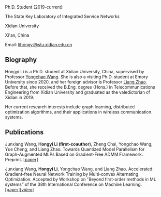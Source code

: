Ph.D. Student (2019-current)

The State Key Laboratory of Integrated Service Networks

Xidian University

Xi'an, China

Email: lihongyi@stu.xidian.edu.cn

## Biography
Hongyi Li is a Ph.D. student at Xidian University, China, supervised by Professor [Yongchao Wang](https://web.xidian.edu.cn/ychwang/index.html). She is also a visiting Ph.D. student at Emory University since 2020, and her foreign advisor is Professor [Liang Zhao](http://cs.emory.edu/~lzhao41/). Before that, she received the B.Eng. degree (Hons.) in Telecommunications Engineering from Xidian University and graduated as the valedictorian of Xidian in 2019. 

Her current research interests include graph learning, distributed optimization algorithms, and their applications in wireless communication systems. 

## Publications
Junxiang Wang, **Hongyi Li (first-coauthor)**, Zheng Chai, Yongchao Wang, Yue Cheng, and Liang Zhao. 
Towards Quantized Model Parallelism for Graph-Augmented MLPs Based on Gradient-Free ADMM Framework. 
Preprint. [[paper]](https://www.researchgate.net/publication/351744585_Towards_Quantized_Model_Parallelism_for_Graph-Augmented_MLPs_Based_on_Gradient-Free_ADMM_framework)

Junxiang Wang, **Hongyi Li**, Yongchao Wang, and Liang Zhao. 
Accelerated Gradient-free Neural Network Training by Multi-convex Alternating Optimization.
Accepted by Workshop on ”Beyond first-order methods in ML systems” of the 38th International Conference on Machine Learning. [[paper]](https://arxiv.org/abs/1811.04187)[[video]](https://www.youtube.com/watch?v=qN_1_JvYN-w)
